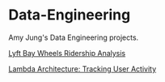 # Data-Engineering
Amy Jung's Data Engineering projects.

[Lyft Bay Wheels Ridership Analysis](https://github.com/redcarrott/Data-Engineering/blob/main/projects/Lyft_Bay_Wheels_Ridership.ipynb)

[Lambda Architecture: Tracking User Activity](https://github.com/redcarrott/Data-Engineering/blob/main/projects/Tracking_User_Activity.ipynb)
